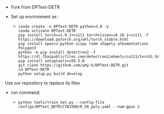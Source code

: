 - Fork from DPText-DETR

- Set up environment as :

  - ```shell
    conda create -n DPText-DETR python=3.8 -y
    conda activate DPText-DETR
    pip install torch==1.9.1+cu111 torchvision==0.10.1+cu111 -f https://download.pytorch.org/whl/torch_stable.html
    pip install opencv-python scipy timm shapely albumentations Polygon3
    python -m pip install detectron2 -f https://dl.fbaipublicfiles.com/detectron2/wheels/cu111/torch1.9/index.html
    pip install setuptools==59.5.0
    git clone https://github.com/ymy-k/DPText-DETR.git
    cd DPText-DETR
    python setup.py build develop
    ```

​	Use our repository to replace its files

- run command:

  - ```shell
    python tools/train_net.py --config-file configs/DPText_DETR/CTW1500/R_50_poly.yaml --num-gpus 2
    ```